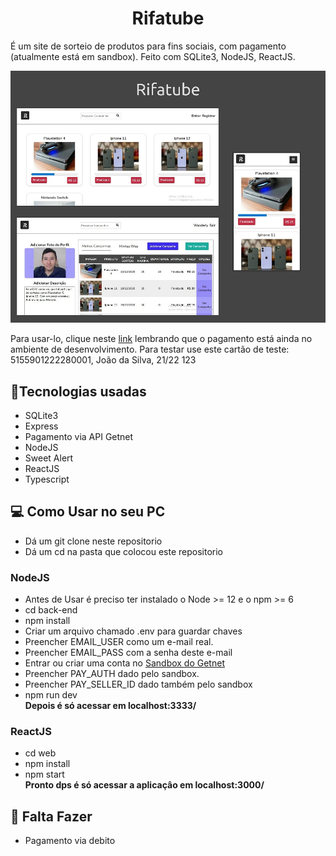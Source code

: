 
<h1 style="text-align: center">Rifatube</h1>

<p>É um site de sorteio de produtos para fins sociais, com pagamento
(atualmente está em sandbox). Feito com SQLite3, NodeJS, ReactJS.</p>

<img src="https://github.com/franwanderley/rifatube/blob/master/Rifatube.jpg" alt="rifatube">

<p>Para usar-lo, clique neste <a href="https://rifatube.herokuapp.com/">link</a>
    lembrando que o pagamento está ainda no ambiente de desenvolvimento.
    Para testar use este cartão de teste: 5155901222280001, João da Silva, 21/22 123</p>

<h2> <g-emoji class="g-emoji" alias="rocket" fallback-src="https://github.githubassets.com/images/icons/emoji/unicode/1f680.png">🚀</g-emoji>Tecnologias usadas </h2> 
<ul>
    <li>SQLite3</li>
    <li>Express</li>
    <li>Pagamento via API Getnet</li>
    <li>NodeJS</li>
    <li>Sweet Alert</li>
    <li>ReactJS</li>
    <li>Typescript</li>
</ul>


<h2>💻 Como Usar no seu PC</h2>
<ul>
    <li>Dá um git clone neste repositorio</li>
    <li>Dá um cd na pasta que colocou este repositorio</li>
</ul>

<h3>NodeJS</h3>
<ul>
    <li> Antes de Usar é preciso ter instalado o Node >= 12 e o npm >= 6</li>
    <li>cd back-end</li>
    <li> npm install</li>
    <li> Criar um arquivo chamado .env para guardar chaves</li>
    <li> Preencher EMAIL_USER como um e-mail real.</li>
    <li> Preencher EMAIL_PASS com a senha deste e-mail</li>
    <li>Entrar ou criar uma conta no <a href="http://developers.getnet.com.br/login"  alt="Sandbox do Getnet">Sandbox do Getnet</a></li>
    <li> Preencher PAY_AUTH dado pelo sandbox.</li>
    <li>Preencher PAY_SELLER_ID dado também pelo sandbox</li>
    <li>npm run dev</li>
    <strong>Depois é só acessar em localhost:3333/</strong>
</ul>

 <h3>ReactJS</h3> 
 <ul>
     <li>cd web</li>
     <li>npm install</li>
     <li>npm start</li>
     <strong>Pronto dps é só acessar a aplicaçâo em localhost:3000/</strong>
 </ul>


<h2> <g-emoji class="g-emoji" alias="memo" fallback-src="https://github.githubassets.com/images/icons/emoji/unicode/1f4dd.png">📝</g-emoji> Falta Fazer</h2>
<ul>
    <li>Pagamento via debito</li>
</ul>
